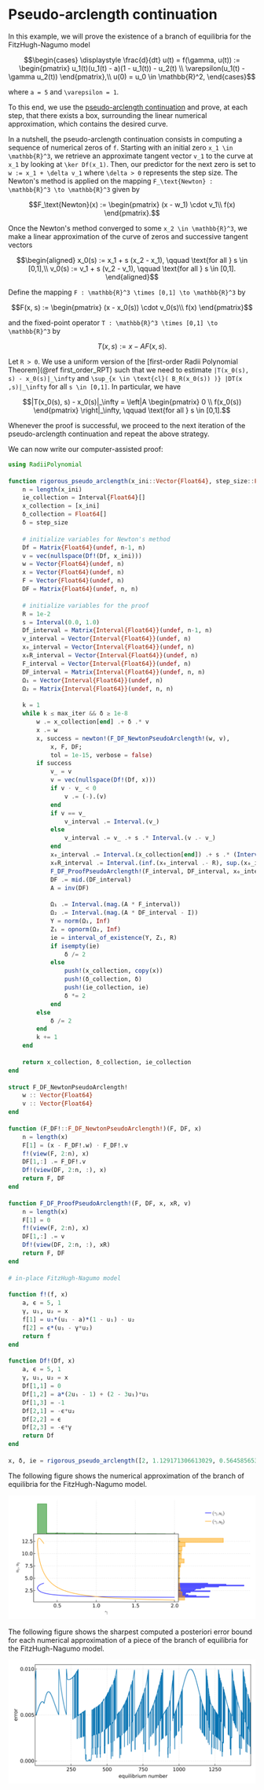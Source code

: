 # Pseudo-arclength continuation

In this example, we will prove the existence of a branch of equilibria for the FitzHugh-Nagumo model

```math
\begin{cases}
\displaystyle \frac{d}{dt} u(t) = f(\gamma, u(t)) := \begin{pmatrix} u_1(t)(u_1(t) - a)(1 - u_1(t)) - u_2(t) \\ \varepsilon(u_1(t) - \gamma u_2(t)) \end{pmatrix},\\
u(0) = u_0 \in \mathbb{R}^2,
\end{cases}
```

where ``a = 5`` and ``\varepsilon = 1``.

To this end, we use the [pseudo-arclength continuation](https://en.wikipedia.org/wiki/Numerical_continuation#Pseudo-arclength_continuation) and prove, at each step, that there exists a box, surrounding the linear numerical approximation, which contains the desired curve.

In a nutshell, the pseudo-arclength continuation consists in computing a sequence of numerical zeros of ``f``. Starting with an initial zero ``x_1 \in \mathbb{R}^3``, we retrieve an approximate tangent vector ``v_1`` to the curve at ``x_1`` by looking at ``\ker Df(x_1)``. Then, our predictor for the next zero is set to ``w := x_1 + \delta v_1`` where ``\delta > 0`` represents the step size. The Newton's method is applied on the mapping ``F_\text{Newton} : \mathbb{R}^3 \to \mathbb{R}^3`` given by

```math
F_\text{Newton}(x) :=
\begin{pmatrix}
(x - w_1) \cdot v_1\\
f(x)
\end{pmatrix}.
```

Once the Newton's method converged to some ``x_2 \in \mathbb{R}^3``, we make a linear approximation of the curve of zeros and successive tangent vectors

```math
\begin{aligned}
x_0(s) := x_1 + s (x_2 - x_1), \qquad \text{for all } s \in [0,1],\\
v_0(s) := v_1 + s (v_2 - v_1), \qquad \text{for all } s \in [0,1].
\end{aligned}
```

Define the mapping ``F : \mathbb{R}^3 \times [0,1] \to \mathbb{R}^3`` by

```math
F(x, s) :=
\begin{pmatrix}
(x - x_0(s)) \cdot v_0(s)\\
f(x)
\end{pmatrix}
```

and the fixed-point operator ``T : \mathbb{R}^3 \times [0,1] \to \mathbb{R}^3`` by

```math
T(x, s) := x - A F(x, s).
```

Let ``R > 0``. We use a uniform version of the [first-order Radii Polynomial Theorem](@ref first_order_RPT) such that we need to estimate ``|T(x_0(s), s) - x_0(s)|_\infty`` and ``\sup_{x \in \text{cl}( B_R(x_0(s)) )} |DT(x ,s)|_\infty`` for all ``s \in [0,1]``. In particular, we have

```math
|T(x_0(s), s) - x_0(s)|_\infty = \left|A \begin{pmatrix} 0 \\ f(x_0(s)) \end{pmatrix} \right|_\infty, \qquad \text{for all } s \in [0,1].
```

Whenever the proof is successful, we proceed to the next iteration of the pseudo-arclength continuation and repeat the above strategy.

We can now write our computer-assisted proof:

```julia
using RadiiPolynomial

function rigorous_pseudo_arclength(x_ini::Vector{Float64}, step_size::Float64, max_iter::Int)
    n = length(x_ini)
    ie_collection = Interval{Float64}[]
    x_collection = [x_ini]
    δ_collection = Float64[]
    δ = step_size

    # initialize variables for Newton's method
    Df = Matrix{Float64}(undef, n-1, n)
    v = vec(nullspace(Df!(Df, x_ini)))
    w = Vector{Float64}(undef, n)
    x = Vector{Float64}(undef, n)
    F = Vector{Float64}(undef, n)
    DF = Matrix{Float64}(undef, n, n)

    # initialize variables for the proof
    R = 1e-2
    s = Interval(0.0, 1.0)
    Df_interval = Matrix{Interval{Float64}}(undef, n-1, n)
    v_interval = Vector{Interval{Float64}}(undef, n)
    x₀_interval = Vector{Interval{Float64}}(undef, n)
    x₀R_interval = Vector{Interval{Float64}}(undef, n)
    F_interval = Vector{Interval{Float64}}(undef, n)
    DF_interval = Matrix{Interval{Float64}}(undef, n, n)
    Ω₁ = Vector{Interval{Float64}}(undef, n)
    Ω₂ = Matrix{Interval{Float64}}(undef, n, n)

    k = 1
    while k ≤ max_iter && δ ≥ 1e-8
        w .= x_collection[end] .+ δ .* v
        x .= w
        x, success = newton!(F_DF_NewtonPseudoArclength!(w, v),
            x, F, DF;
            tol = 1e-15, verbose = false)
        if success
            v_ = v
            v = vec(nullspace(Df!(Df, x)))
            if v ⋅ v_ < 0
                v .= (-).(v)
            end
            if v == v_
                v_interval .= Interval.(v_)
            else
                v_interval .= v_ .+ s .* Interval.(v .- v_)
            end
            x₀_interval .= Interval.(x_collection[end]) .+ s .* (Interval.(x) .- Interval.(x_collection[end]))
            x₀R_interval .= Interval.(inf.(x₀_interval .- R), sup.(x₀_interval .+ R))
            F_DF_ProofPseudoArclength!(F_interval, DF_interval, x₀_interval, x₀R_interval, v_interval)
            DF .= mid.(DF_interval)
            A = inv(DF)

            Ω₁ .= Interval.(mag.(A * F_interval))
            Ω₂ .= Interval.(mag.(A * DF_interval - I))
            Y = norm(Ω₁, Inf)
            Z₁ = opnorm(Ω₂, Inf)
            ie = interval_of_existence(Y, Z₁, R)
            if isempty(ie)
                δ /= 2
            else
                push!(x_collection, copy(x))
                push!(δ_collection, δ)
                push!(ie_collection, ie)
                δ *= 2
            end
        else
            δ /= 2
        end
        k += 1
    end

    return x_collection, δ_collection, ie_collection
end

struct F_DF_NewtonPseudoArclength!
    w :: Vector{Float64}
    v :: Vector{Float64}
end

function (F_DF!::F_DF_NewtonPseudoArclength!)(F, DF, x)
    n = length(x)
    F[1] = (x - F_DF!.w) ⋅ F_DF!.v
    f!(view(F, 2:n), x)
    DF[1,:] .= F_DF!.v
    Df!(view(DF, 2:n, :), x)
    return F, DF
end

function F_DF_ProofPseudoArclength!(F, DF, x, xR, v)
    n = length(x)
    F[1] = 0
    f!(view(F, 2:n), x)
    DF[1,:] .= v
    Df!(view(DF, 2:n, :), xR)
    return F, DF
end

# in-place FitzHugh-Nagumo model

function f!(f, x)
    a, ϵ = 5, 1
    γ, u₁, u₂ = x
    f[1] = u₁*(u₁ - a)*(1 - u₁) - u₂
    f[2] = ϵ*(u₁ - γ*u₂)
    return f
end

function Df!(Df, x)
    a, ϵ = 5, 1
    γ, u₁, u₂ = x
    Df[1,1] = 0
    Df[1,2] = a*(2u₁ - 1) + (2 - 3u₁)*u₁
    Df[1,3] = -1
    Df[2,1] = -ϵ*u₂
    Df[2,2] = ϵ
    Df[2,3] = -ϵ*γ
    return Df
end

x, δ, ie = rigorous_pseudo_arclength([2, 1.129171306613029, 0.564585653306514], 0.1, 3_000)
```

The following figure shows the numerical approximation of the branch of equilibria for the FitzHugh-Nagumo model.

![](../../assets/pseudo_arclength.svg)

The following figure shows the sharpest computed a posteriori error bound for each numerical approximation of a piece of the branch of equilibria for the FitzHugh-Nagumo model.

![](../../assets/pseudo_arclength_error.svg)
